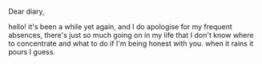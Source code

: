 Dear diary,

hello! it's been a while yet again, and I do apologise for my frequent absences, there's just so much going on in my life that I don't know where to concentrate and what to do if I'm being honest with you. when it rains it pours I guess. 